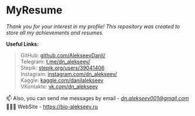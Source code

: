 # MyResume
_Thank you for your interest in my profile! This repository was created to store all my achievements and resumes._

**Useful Links:**
> GitHub: [github.com/AlekseevDanil/](https://github.com/AlekseevDanil/) \
> Telegram: [t.me/dn_alekseev/](https://t.me/dn_alekseev/) \
> Stepik: [stepik.org/users/39041406](https://stepik.org/users/39041406) \
> Instagram: [instagram.com/dn_alekseev/](https://instagram.com/dn_alekseev/) \
> Kaggle: [kaggle.com/danilalekseev](https://kaggle.com/danilalekseev) \
> VKontakte: [vk.com/dn_alekseev](https://vk.com/dn_alekseev) 

📫 Also, you can send me messages by email - *dn.alekseev001@gmail.com*\
👨🏻‍💻 WebSite - https://bio-alekseev.ru
